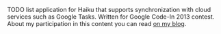 TODO list application for Haiku that supports synchronization with cloud services such as Google Tasks. Written for Google Code-In 2013 contest. About my participation in this content you can read [on my blog](http://mrowqa.pl/?p=741).